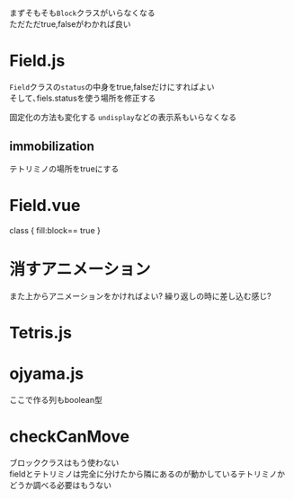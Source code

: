 # 
まずそもそも`Block`クラスがいらなくなる  
ただただtrue,falseがわかれば良い  


# Field.js
`Field`クラスの`status`の中身をtrue,falseだけにすればよい  
そして､fiels.statusを使う場所を修正する

固定化の方法も変化する
`undisplay`などの表示系もいらなくなる



## immobilization
テトリミノの場所をtrueにする

# Field.vue
class {
    fill:block== true
}

# 消すアニメーション
また上からアニメーションをかければよい?
繰り返しの時に差し込む感じ?


# Tetris.js



# ojyama.js
ここで作る列もboolean型

# checkCanMove
ブロッククラスはもう使わない  
fieldとテトリミノは完全に分けたから隣にあるのが動かしているテトリミノかどうか調べる必要はもうない  